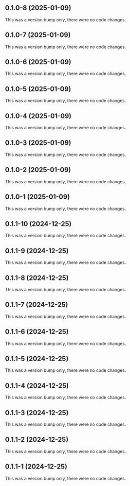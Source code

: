 ## 0.1.0-8 (2025-01-09)

This was a version bump only, there were no code changes.

## 0.1.0-7 (2025-01-09)

This was a version bump only, there were no code changes.

## 0.1.0-6 (2025-01-09)

This was a version bump only, there were no code changes.

## 0.1.0-5 (2025-01-09)

This was a version bump only, there were no code changes.

## 0.1.0-4 (2025-01-09)

This was a version bump only, there were no code changes.

## 0.1.0-3 (2025-01-09)

This was a version bump only, there were no code changes.

## 0.1.0-2 (2025-01-09)

This was a version bump only, there were no code changes.

## 0.1.0-1 (2025-01-09)

This was a version bump only, there were no code changes.

## 0.1.1-10 (2024-12-25)

This was a version bump only, there were no code changes.

## 0.1.1-9 (2024-12-25)

This was a version bump only, there were no code changes.

## 0.1.1-8 (2024-12-25)

This was a version bump only, there were no code changes.

## 0.1.1-7 (2024-12-25)

This was a version bump only, there were no code changes.

## 0.1.1-6 (2024-12-25)

This was a version bump only, there were no code changes.

## 0.1.1-5 (2024-12-25)

This was a version bump only, there were no code changes.

## 0.1.1-4 (2024-12-25)

This was a version bump only, there were no code changes.

## 0.1.1-3 (2024-12-25)

This was a version bump only, there were no code changes.

## 0.1.1-2 (2024-12-25)

This was a version bump only, there were no code changes.

## 0.1.1-1 (2024-12-25)

This was a version bump only, there were no code changes.